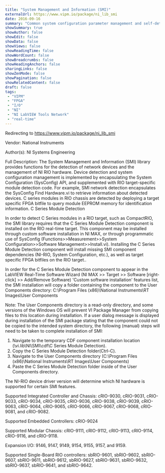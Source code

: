 ```yaml
---
title: "System Management and Information (SMI)"
externalUrl: https://www.vipm.io/package/ni_lib_smi
date: 2016-09-16
summary: "Common system configuration parameter management and self-detection for NI Linux Real-Time targets."
showSummary: true
showAuthor: false
showEdit: false
showData: false
showViews: false
showReadingTime: false
showWordCount: false
showBreadcrumbs: false
showHeadingAnchors: false
sharingLinks: false
showZenMode: false
showPagination: false
showRelatedContent: false
draft: false
tags:
 - "VIPM"
 - "FPGA"
 - "I/O"
 - "NI"
 - "NI LabVIEW Tools Network"
 - "real-time"
---
```


Redirecting to https://www.vipm.io/package/ni_lib_smi

Vendor: National Instruments

Author(s): NI Systems Engineering
 
Full Description:
The System Management and Information (SMI) library provides functions for the detection of network devices and the management of NI RIO hardware. Device detection and system configuration management is implemented by encapsulating the System Configuration (SysConfig) API, and supplemented with RIO target-specific module detection code. For example, SMI network detection encapsulates the SysConfig Find Hardware.vi to retrieve information about detected devices. C series modules in RIO chassis are detected by deploying a target specific FPGA bitfile to query module EEPROM memory for identification information.
C  Series Module Detection

In order to detect C Series modules in a RIO target, such as CompactRIO, the SMI library requires that the C Series Module Detection component is installed on the RIO real-time target. This component may be installed through custom software installation in NI MAX, or through programmatic use of SysConfig (Functions>>Measurement>>System Configuration>>Software Management>>Install.vi). Installing the C Series Module Detection component will install missing SMI component dependencies (NI-RIO, System Configuration, etc.), as well as target specific FPGA bitfiles on the RIO target..

In order for the C Series Module Detection component to appear in the LabVIEW Real-Time Software Wizard (NI MAX >> Target >> Software [right-click] >> Add/Remove Software) 'Custom software installation' features list, the SMI installation will copy a folder containing the component to the User Components directory: C:\\Program Files (x86)\\National Instruments\\RT Images\\User Components

Note: The User Components directory is a read-only directory, and some versions of the Windows OS will prevent VI Package Manager from copying files to this location during installation. If a user dialog message is displayed during installation of the SMI package stating that the component could not be copied to the intended system directory, the following (manual) steps will need to be taken to complete installation of SMI:

   1. Navigate to the temporary CDF component installation location (<LabVIEW>\\vi.lib\\NI\\SMI\\cdf\\C Series Module     Detection).
   2. Copy the C Series Module Detection folder(Ctrl-C).
   3. Navigate to the User Components directory (C:\\Program Files (x86)\\National Instruments\\RT Images\\User Components)
   4. Paste the C Series Module Detection folder inside of the User Components directory.

The NI-RIO device driver version will determine which NI hardware is supported for certain SMI features.

Supported Integrated Controller and Chassis:
cRIO-9030, cRIO-9031, cRIO-9033, cRIO-9034, cRIO-9035, cRIO-9036, cRIO-9038, cRIO-9039, cRIO-9063, cRIO-9064, cRIO-9065, cRIO-9066, cRIO-9067, cRIO-9068, cRIO-9081, and cRIO-9082.

Supported Embedded Controllers:
cRIO-9024

Supported Modular Chassis:
cRIO-9111, cRIO-9112, cRIO-9113, cRIO-9114, cRIO-9116, and cRIO-9118.

Expansion I/O:
9146, 9147, 9149, 9154, 9155, 9157, and 9159.

Supported Single-Board RIO controllers:
sbRIO-9601, sbRIO-9602, sbRIO-9607, sbRIO-9611, sbRIO-9612, sbRIO-9627, sbRIO-9631, sbRIO-9632, sbRIO-9637, sbRIO-9641, and sbRIO-9642.